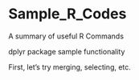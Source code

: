 # Sample_R_Codes
A summary of useful R Commands 

dplyr package sample functionality

First, let’s try merging, selecting, etc.

